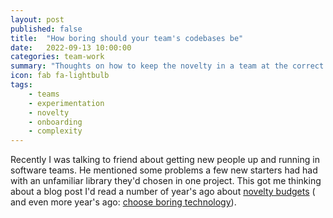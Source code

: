 ```yaml
---
layout: post
published: false
title:  "How boring should your team's codebases be"
date:   2022-09-13 10:00:00
categories: team-work
summary: "Thoughts on how to keep the novelty in a team at the correct level for easy onboarding"
icon: fab fa-lightbulb
tags:
    - teams
    - experimentation
    - novelty
    - onboarding
    - complexity
---
```


Recently I was talking to friend about getting new people up and running in software teams. He mentioned some problems
a few new starters had had with an unfamiliar library they'd chosen in one project. This got me thinking about a blog
post I'd read a number of year's ago about [novelty budgets](https://shimweasel.com/2018/08/25/novelty-budgets) (
and even more year's ago: [choose boring technology](https://mcfunley.com/choose-boring-technology)).
